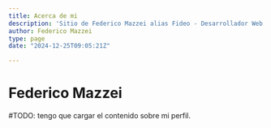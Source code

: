 ```yaml
---
title: Acerca de mi
description: 'Sitio de Federico Mazzei alias Fideo - Desarrollador Web'
author: Federico Mazzei
type: page
date: "2024-12-25T09:05:21Z"

---
```


# Federico Mazzei

#TODO: tengo que cargar el contenido sobre mi perfil.
